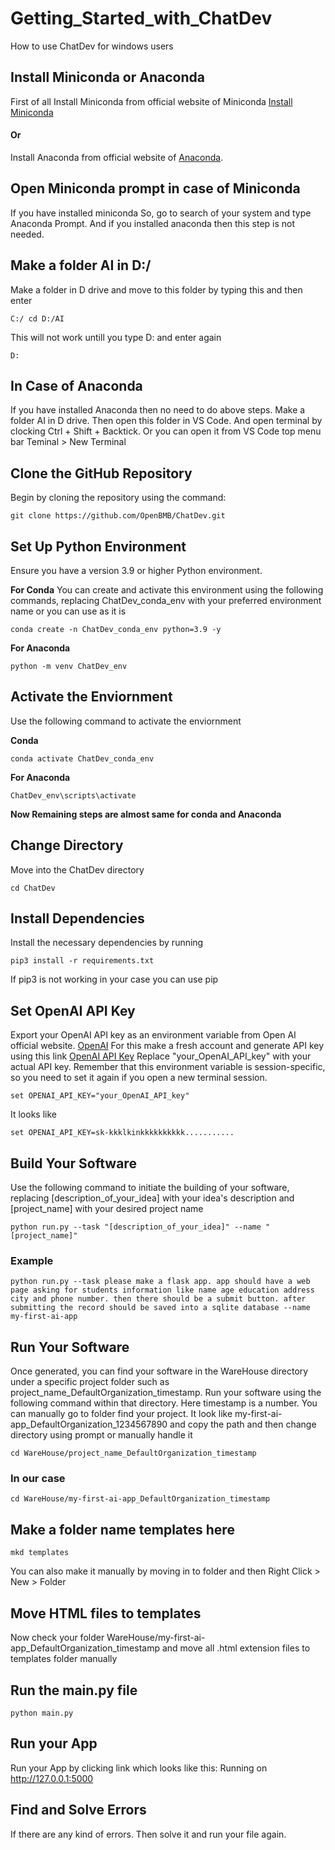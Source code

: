 # Getting_Started_with_ChatDev
How to use ChatDev for windows users

## Install Miniconda or Anaconda
First of all Install Miniconda from official website of Miniconda [Install Miniconda](https://docs.conda.io/projects/miniconda/en/latest/miniconda-install.html) 
#### Or
Install Anaconda from official website of [Anaconda](https://www.anaconda.com/download/).

## Open Miniconda prompt in case of Miniconda
If you have installed miniconda So, go to search of your system and type Anaconda Prompt. And if you installed anaconda then this step is not needed.

## Make a folder AI in D:/
Make a folder in D drive and move to this folder by typing this and then enter
```
C:/ cd D:/AI
```
This will not work untill you type D: and enter again
```
D:
```
## In Case of Anaconda
If you have installed Anaconda then no need to do above steps. Make a folder AI in D drive. Then open this folder in VS Code. And open terminal by clocking Ctrl + Shift + Backtick. Or you can open it from VS Code top menu bar Teminal > New Terminal


## Clone the GitHub Repository
Begin by cloning the repository using the command:

```
git clone https://github.com/OpenBMB/ChatDev.git
```
## Set Up Python Environment
Ensure you have a version 3.9 or higher Python environment. 

**For Conda**
You can create and activate this environment using the following commands, replacing ChatDev_conda_env with your preferred environment name or you can use as it is

```
conda create -n ChatDev_conda_env python=3.9 -y
```
**For Anaconda**
```
python -m venv ChatDev_env
```

## Activate the Enviornment
Use the following command to activate the enviornment

**Conda**
```
conda activate ChatDev_conda_env
```
**For Anaconda**
```
ChatDev_env\scripts\activate
```

**Now Remaining steps are almost same for conda and Anaconda**

## Change Directory
Move into the ChatDev directory

```
cd ChatDev
```

## Install Dependencies
Install the necessary dependencies by running

```
pip3 install -r requirements.txt
```
If pip3 is not working in your case you can use pip

## Set OpenAI API Key
Export your OpenAI API key as an environment variable from Open AI official website. [OpenAI](https://openai.com/) For this make a fresh account and generate API key using this link [OpenAI API Key](https://platform.openai.com/account/api-keys)
Replace "your_OpenAI_API_key" with your actual API key. Remember that this environment variable is session-specific, so you need to set it again if you open a new terminal session.

```
set OPENAI_API_KEY="your_OpenAI_API_key"
```

It looks like
```
set OPENAI_API_KEY=sk-kkklkinkkkkkkkkkk...........
```

## Build Your Software
Use the following command to initiate the building of your software, replacing [description_of_your_idea] with your idea's description and [project_name] with your desired project name

```
python run.py --task "[description_of_your_idea]" --name "[project_name]"
```
### Example
```
python run.py --task please make a flask app. app should have a web page asking for students information like name age education address city and phone number. then there should be a submit button. after submitting the record should be saved into a sqlite database --name my-first-ai-app
```

## Run Your Software
Once generated, you can find your software in the WareHouse directory under a specific project folder such as project_name_DefaultOrganization_timestamp. Run your software using the following command within that directory. Here timestamp is a number. You can manually go to folder find your project. It look like my-first-ai-app_DefaultOrganization_1234567890 and copy the path and then change directory using prompt or manually handle it

```
cd WareHouse/project_name_DefaultOrganization_timestamp
```

### In our case

```
cd WareHouse/my-first-ai-app_DefaultOrganization_timestamp
```

## Make a folder name templates here

```
mkd templates
```

You can also make it manually by moving in to folder and then Right Click > New > Folder

## Move HTML files to templates
Now check your folder WareHouse/my-first-ai-app_DefaultOrganization_timestamp and move all .html extension files to templates folder manually

## Run the main.py file

```
python main.py
```
## Run your App
Run your App by clicking link which looks like this: Running on http://127.0.0.1:5000

## Find and Solve Errors
If there are any kind of errors. Then solve it and run your file again.
